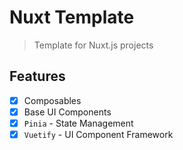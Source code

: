 # Nuxt Template

> Template for Nuxt.js projects

## Features

- [x] Composables
- [x] Base UI Components
- [x] `Pinia` - State Management
- [x] `Vuetify` - UI Component Framework
